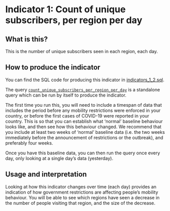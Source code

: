 # Indicator 1: Count of unique subscribers, per region per day

## What is this?

This is the number of unique subscribers seen in each region, each day.

## How to produce the indicator

You can find the SQL code for producing this indicator in [indicators_1_2.sql](indicators_1_2.sql).

The query [`count_unique_subscribers_per_region_per_day`](indicators_1_2.sql#L1-L14) is a standalone query which can be run by itself to produce the indicator.

The first time you run this, you will need to include a timespan of data that includes the period before any mobility restrictions were enforced in your country, or before the first cases of COVID-19 were reported in your country. This is so that you can establish what ‘normal’ baseline behaviour looks like, and then see how this behaviour changed. We recommend that you include at least two weeks of ‘normal’ baseline data (i.e. the two weeks immediately before the announcement of restrictions or the outbreak), and preferably four weeks.

Once you have this baseline data, you can then run the query once every day, only looking at a single day’s data (yesterday).

## Usage and interpretation

Looking at how this indicator changes over time (each day) provides an indication of how government restrictions are affecting people’s mobility behaviour. You will be able to see which regions have seen a decrease in the number of people visiting that region, and the size of the decrease.
